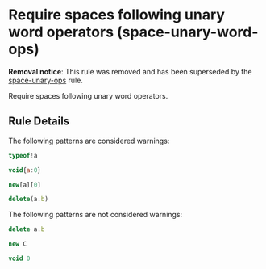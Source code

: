 # Require spaces following unary word operators (space-unary-word-ops)

**Removal notice**: This rule was removed and has been superseded by the [space-unary-ops](space-unary-ops.md) rule.

Require spaces following unary word operators.

## Rule Details

The following patterns are considered warnings:

```js
typeof!a
```

```js
void{a:0}
```

```js
new[a][0]
```

```js
delete(a.b)
```

The following patterns are not considered warnings:

```js
delete a.b
```

```js
new C
```

```js
void 0
```
